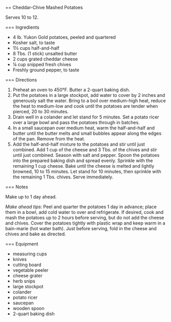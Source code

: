 == Cheddar-Chive Mashed Potatoes

Serves 10 to 12.

=== Ingredients

* 4 lb. Yukon Gold potatoes, peeled and quartered
* Kosher salt, to taste
* 1½ cups half-and-half
* 8 Tbs. (1 stick) unsalted butter
* 2 cups grated cheddar cheese
* ¼ cup snipped fresh chives
* Freshly ground pepper, to taste

=== Directions

1. Preheat an oven to 450°F. Butter a 2-quart baking dish.
2. Put the potatoes in a large stockpot, add water to cover by 2 inches and generously salt the water. Bring to a boil over medium-high heat, reduce the heat to medium-low and cook until the potatoes are tender when pierced, 20 to 30 minutes.
3. Drain well in a colander and let stand for 5 minutes. Set a potato ricer over a large bowl and pass the potatoes through in batches.
4. In a small saucepan over medium heat, warm the half-and-half and butter until the butter melts and small bubbles appear along the edges of the pan. Remove from the heat.
5. Add the half-and-half mixture to the potatoes and stir until just combined. Add 1 cup of the cheese and 3 Tbs. of the chives and stir until just combined. Season with salt and pepper. Spoon the potatoes into the prepared baking dish and spread evenly. Sprinkle with the remaining 1 cup cheese. Bake until the cheese is melted and lightly browned, 10 to 15 minutes. Let stand for 10 minutes, then sprinkle with the remaining 1 Tbs. chives. Serve immediately.

=== Notes

Make up to 1 day ahead.

*Make ahead tips:* Peel and quarter the potatoes 1 day in advance; place them in a bowl, add cold water to over and refrigerate. If desired, cook and mash the potatoes up to 2 hours before serving, but do not add the cheese and chives. Cover the potatoes tightly with plastic wrap and keep warm in a bain-marie (hot water bath). Just before serving, fold in the cheese and chives and bake as directed.

=== Equipment

* measuring cups
* knives
* cutting board
* vegetable peeler
* cheese grater
* herb snips
* large stockpot
* colander
* potato ricer
* saucepan
* wooden spoon
* 2-quart baking dish